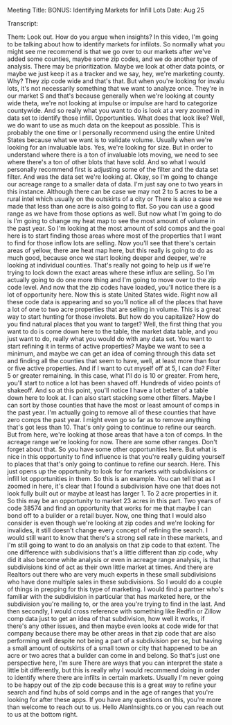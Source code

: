 Meeting Title: BONUS: Identifying Markets for Infill Lots
Date: Aug 25

Transcript:
 
Them: Look out. How do you argue when insights? In this video, I'm going to be talking about how to identify markets for infilots. So normally what you might see me recommend is that we go over to our markets after we've added some counties, maybe some zip codes, and we do another type of analysis. There may be prioritization. Maybe we look at other data points, or maybe we just keep it as a tracker and we say, hey, we're marketing county. Why? They zip code wide and that's that. But when you're looking for invalu lots, it's not necessarily something that we want to analyze once. They're in our market S and that's because generally when we're looking at county wide theta, we're not looking at impulse or impulse are hard to categorize countywide. And so really what you want to do is look at a very zoomed in data set to identify those infill. Opportunities. What does that look like? Well, we do want to use as much data on the keepout as possible. This is probably the one time or I personally recommend using the entire United States because what we want is to validate volume. Usually when we're looking for an invaluable labs. Yes, we're looking for size. But in order to understand where there is a ton of invaluable lots moving, we need to see where there's a ton of other blots that have sold. And so what I would personally recommend first is adjusting some of the filter and the data set filter. And was the data set we're looking at. Okay, so I'm going to change our acreage range to a smaller data of data. I'm just say one to two years in this instance. Although there can be case we may not 2 to 5 acres to be a rural intel which usually on the outskirts of a city or There is also a case we made that less than one acre is also going to flat. So you can use a good range as we have from those options as well. But now what I'm going to do is I'm going to change my heat map to see the most amount of volume in the past year. So I'm looking at the most amount of sold comps and the goal here is to start finding those areas where most of the properties that I want to find for those inflow lots are selling. Now you'll see that there's certain areas of yellow, there are heat map here, but this really is going to do as much good, because once we start looking deeper and deeper, we're looking at individual counties. That's really not going to help us if we're trying to lock down the exact areas where these influx are selling. So I'm actually going to do one more thing and I'm going to move over to the zip code level. And now that the zip codes have loaded, you'll notice there is a lot of opportunity here. Now this is state United States wide. Right now all these code data is appearing and so you'll notice all of the places that have a lot of one to two acre properties that are selling in volume. This is a great way to start hunting for those involets. But how do you capitalize? How do you find natural places that you want to target? Well, the first thing that you want to do is come down here to the table, the market data table, and you just want to do, really what you would do with any data set. You want to start refining it in terms of active properties? Maybe we want to see a minimum, and maybe we can get an idea of coming through this data set and finding all the counties that seem to have, well, at least more than four or five active properties. And if I want to cut myself off at 5, I can do? Filter 5 or greater remaining. In this case, what I'll do is 10 or greater. From here, you'll start to notice a lot has been shaved off. Hundreds of video points of shakeoff. And so at this point, you'll notice I have a lot better of a table down here to look at. I can also start stacking some other filters. Maybe I can sort by those counties that have the most or least amount of comps in the past year. I'm actually going to remove all of these counties that have zero comps the past year. I might even go so far as to remove anything that's got less than 10. That's only going to continue to refine our search. But from here, we're looking at those areas that have a ton of comps. In the acreage range we're looking for now. There are some other ranges. Don't forget about that. So you have some other opportunities here. But what is nice in this opportunity to find influence is that you're really guiding yourself to places that that's only going to continue to refine our search. Here. This just opens up the opportunity to look for for markets with subdivisions or infill lot opportunities in them. So this is an example. You can tell that as I zoomed in here, it's clear that I found a subdivision have one that does not look fully built out or maybe at least has larger 1. To 2 acre properties in it. So this may be an opportunity to market 23 acres in this part. Two years of code 38574 and find an opportunity that works for me that maybe I can bond off to a builder or a retail buyer. Now, one thing that I would also consider is even though we're looking at zip codes and we're looking for invalides, it still doesn't change every concept of refining the search. I would still want to know that there's a strong sell rate in these markets, and I'm still going to want to do an analysis on that zip code to that extent. The one difference with subdivisions that's a little different than zip code, why did it also become white analysis or even in acreage range analysis, is that subdivisions kind of act as their own little market at times. And there are Realtors out there who are very much experts in these small subdivisions who have done multiple sales in these subdivisions. So I would do a couple of things in prepping for this type of marketing. I would find a partner who's familiar with the subdivision in particular that has marketed here, or the subdivision you're mailing to, or the area you're trying to find in the last. And then secondly, I would cross reference with something like Redfin or Zillow comp data just to get an idea of that subdivision, how well it works, if there's any other issues, and then maybe even looks at code wide for that company because there may be other areas in that zip code that are also performing well despite not being a part of a subdivision per se, but having a small amount of outskirts of a small town or city that happened to be an acre or two acres that a builder can come in and belong. So that's just one perspective here, I'm sure There are ways that you can interpret the state a little bit differently, but this is really why I would recommend doing in order to identify where there are infilts in certain markets. Usually I'm never going to be happy out of the zip code because this is a great way to refine your search and find hubs of sold comps and in the age of ranges that you're looking for after these apps. If you have any questions on this, you're more than welcome to reach out to us. Hello AlanInsights.co or you can reach out to us at the bottom right. 
